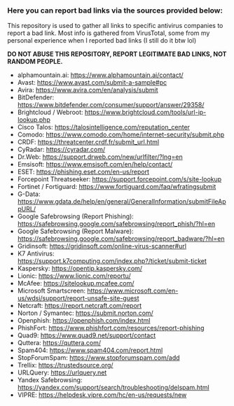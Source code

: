 ### Here you can report bad links via the sources provided below:
This repository is used to gather all links to specific antivirus companies to report a bad link. Most info is gathered from VirusTotal, some from my personal experience when I reported bad links (I still do it btw lol)

**DO NOT ABUSE THIS REPOSITORY, REPORT LEGITIMATE BAD LINKS, NOT RANDOM PEOPLE.**

- alphamountain.ai: https://www.alphamountain.ai/contact/
- Avast: https://www.avast.com/submit-a-sample#pc
- Avira: https://www.avira.com/en/analysis/submit
- BitDefender: https://www.bitdefender.com/consumer/support/answer/29358/
- Brightcloud / Webroot: https://www.brightcloud.com/tools/url-ip-lookup.php
- Cisco Talos: https://talosintelligence.com/reputation_center
- Comodo: https://www.comodo.com/home/internet-security/submit.php 
- CRDF: https://threatcenter.crdf.fr/submit_url.html
- CyRadar: https://cyradar.com/
- Dr.Web: https://support.drweb.com/new/urlfilter/?lng=en
- Emsisoft: https://www.emsisoft.com/en/help/contact/
- ESET: https://phishing.eset.com/en-us/report
- Forcepoint Threatseeker: https://support.forcepoint.com/s/site-lookup
- Fortinet / Fortiguard: https://www.fortiguard.com/faq/wfratingsubmit
- G-Data: https://www.gdata.de/help/en/general/GeneralInformation/submitFileAppURL/
- Google Safebrowsing (Report Phishing): https://safebrowsing.google.com/safebrowsing/report_phish/?hl=en
- Google Safebrowsing (Report Malware): https://safebrowsing.google.com/safebrowsing/report_badware/?hl=en
- Gridinsoft: https://gridinsoft.com/online-virus-scanner#url
- K7 Antivirus: https://support.k7computing.com/index.php?/ticket/submit-ticket
- Kaspersky: https://opentip.kaspersky.com/
- Lionic: https://www.lionic.com/reportu/
- McAfee: https://sitelookup.mcafee.com/
- Microsoft Smartscreen: https://www.microsoft.com/en-us/wdsi/support/report-unsafe-site-guest
- Netcraft: https://report.netcraft.com/report
- Norton / Symantec: https://submit.norton.com/
- Openphish: https://openphish.com/index.html 
- PhishFort: https://www.phishfort.com/resources/report-phishing
- Quad9: https://www.quad9.net/support/contact
- Quttera: https://quttera.com/
- Spam404: https://www.spam404.com/report.html
- StopForumSpam: https://www.stopforumspam.com/add
- Trellix: https://trustedsource.org/
- URLQuery: https://urlquery.net
- Yandex Safebrowsing: https://yandex.com/support/search/troubleshooting/delspam.html
- VIPRE: https://helpdesk.vipre.com/hc/en-us/requests/new

